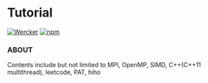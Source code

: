 # Tutorial 
[![Wercker](https://img.shields.io/wercker/ci/wercker/docs.svg)]()
[![npm](https://img.shields.io/npm/l/express.svg)]()

### ABOUT 

Contents include but not limited to MPI, OpenMP, SIMD, C++(C++11 multithread), leetcode, PAT, hiho
